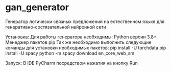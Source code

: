 # gan_generator
Генератор логически связных предложений на естественном языке для генеративно-состязательной нейронной сети

Установка:
Для работы генератора необходимы:
  Python версии 3.8+
  Менеджер пакетов pip
Так же необходимо выполнить следующие команды для установки необходимых пакетов:
  pip install -U torchdata
  pip install -U spacy
  python -m spacy download en_core_web_sm

Запуск:
  В IDE PyCharm посредством нажатия на кнопку Run
